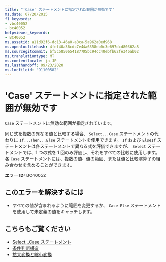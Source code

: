 ```yaml
---
title: "'Case' ステートメントに指定された範囲が無効です"
ms.date: 07/20/2015
f1_keywords:
- vbc40052
- bc40052
helpviewer_keywords:
- BC40052
ms.assetid: a11d92f6-dc13-46a0-a8ca-5a962a0ed968
ms.openlocfilehash: 4fef40a36cdc7e44a6358eb0c3e697dcd80362a8
ms.sourcegitcommit: bf5c5850654187705bc94cc40ebfb62fe346ab02
ms.translationtype: MT
ms.contentlocale: ja-JP
ms.lasthandoff: 09/23/2020
ms.locfileid: "91100582"
---
```

# <a name="range-specified-for-case-statement-is-not-valid"></a>'Case' ステートメントに指定された範囲が無効です

`Case` ステートメントに無効な範囲が指定されています。  
  
 同じ式を複数の異なる値と比較する場合、 `Select...Case` ステートメントの代わりに `If...Then...Else` ステートメントを使用できます。 `If` および `ElseIf` ステートメントは各ステートメントで異なる式を評価できますが、 `Select` ステートメントでは、1 つの式を 1 回のみ評価し、それをすべての比較に使用します。 各 `Case` ステートメントには、複数の値、値の範囲、または値と比較演算子の組み合わせを含めることができます。  
  
 **エラー ID:** BC40052  
  
## <a name="to-correct-this-error"></a>このエラーを解決するには  
  
- すべての値が含まれるように範囲を変更するか、 `Case Else` ステートメントを使用して未定義の値をキャッチします。  
  
## <a name="see-also"></a>こちらもご覧ください

- [Select...Case ステートメント](../language-reference/statements/select-case-statement.md)
- [条件判断構造](../programming-guide/language-features/control-flow/decision-structures.md)
- [拡大変換と縮小変換](../programming-guide/language-features/data-types/widening-and-narrowing-conversions.md)
